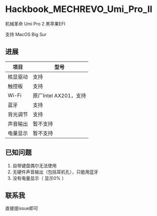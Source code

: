 # Hackbook_MECHREVO_Umi_Pro_II
机械革命 Umi Pro 2 黑苹果EFI

支持 MacOS Big Sur

## 进展

| 项目 | 型号 |
| ---- | ---- |
| 核显驱动 | 支持 |
| 触控板 | 支持 |
| Wi-Fi | 原厂Intel AX201，支持 |
| 蓝牙 | 支持 |
| 背光调节 | 支持 |
| 声音输出 | 暂不支持 |
| 电量显示 | 暂不支持 |

## 已知问题

1. 自带键盘偶尔无法使用
2. 无硬件声音输出（包括耳机孔），只能用蓝牙
3. 没有电量显示（ 显示0% ）

## 联系我

直接提issue即可
